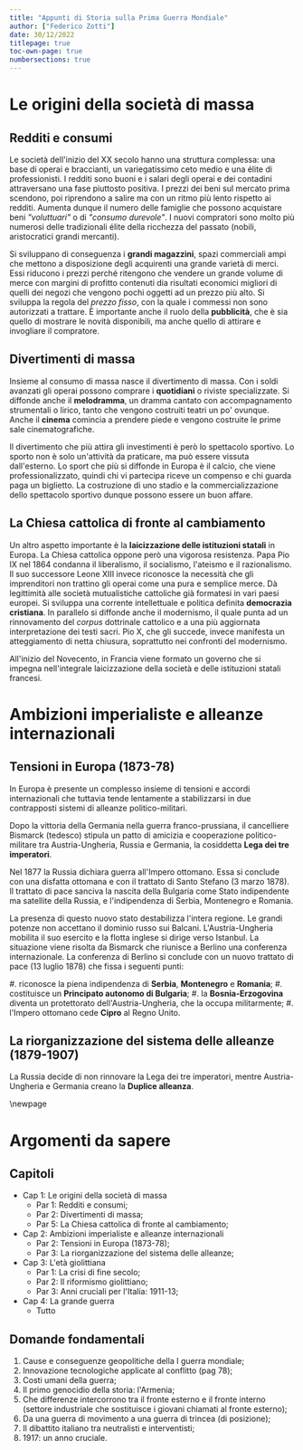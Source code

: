 ```yaml
---
title: "Appunti di Storia sulla Prima Guerra Mondiale"
author: ["Federico Zotti"]
date: 30/12/2022
titlepage: true
toc-own-page: true
numbersections: true
---
```




# Le origini della società di massa

## Redditi e consumi

Le società dell'inizio del XX secolo hanno una struttura complessa: una base di operai e braccianti, un variegatissimo ceto medio e una élite di professionisti.
I redditi sono buoni e i salari degli operai e dei contadini attraversano una fase piuttosto positiva.
I prezzi dei beni sul mercato prima scendono, poi riprendono a salire ma con un ritmo più lento rispetto ai redditi.
Aumenta dunque il numero delle famiglie che possono acquistare beni _"voluttuari"_ o di _"consumo durevole"_.
I nuovi compratori sono molto più numerosi delle tradizionali élite della ricchezza del passato (nobili, aristocratici grandi mercanti).

Si sviluppano di conseguenza i **grandi magazzini**, spazi commerciali ampi che mettono a disposizione degli acquirenti una grande varietà di merci.
Essi riducono i prezzi perché ritengono che vendere un grande volume di merce con margini di profitto contenuti dia risultati economici migliori di quelli dei negozi che vengono pochi oggetti ad un prezzo più alto.
Si sviluppa la regola del _prezzo fisso_, con la quale i commessi non sono autorizzati a trattare.
È importante anche il ruolo della **pubblicità**, che è sia quello di mostrare le novità disponibili, ma anche quello di attirare e invogliare il compratore.

## Divertimenti di massa

Insieme al consumo di massa nasce il divertimento di massa.
Con i soldi avanzati gli operai possono comprare i **quotidiani** o riviste specializzate.
Si diffonde anche il **melodramma**, un dramma cantato con accompagnamento strumentali o lirico, tanto che vengono costruiti teatri un po' ovunque.
Anche il **cinema** comincia a prendere piede e vengono costruite le prime sale cinematografiche.

Il divertimento che più attira gli investimenti è però lo spettacolo sportivo.
Lo sporto non è solo un'attività da praticare, ma può essere vissuta dall'esterno.
Lo sport che più si diffonde in Europa è il calcio, che viene professionalizzato, quindi chi vi partecipa riceve un compenso e chi guarda paga un biglietto.
La costruzione di uno stadio e la commercializzazione dello spettacolo sportivo dunque possono essere un buon affare.

## La Chiesa cattolica di fronte al cambiamento

Un altro aspetto importante è la **laicizzazione delle istituzioni statali** in Europa.
La Chiesa cattolica oppone però una vigorosa resistenza.
Papa Pio IX nel 1864 condanna il liberalismo, il socialismo, l'ateismo e il razionalismo.
Il suo successore Leone XIII invece riconosce la necessità che gli imprenditori non trattino gli operai come una pura e semplice merce.
Dà legittimità alle società mutualistiche cattoliche già formatesi in vari paesi europei.
Si sviluppa una corrente intellettuale e politica definita **democrazia cristiana**.
In parallelo si diffonde anche il modernismo, il quale punta ad un rinnovamento del _corpus_ dottrinale cattolico e a una più aggiornata interpretazione dei testi sacri.
Pio X, che gli succede, invece manifesta un atteggiamento di netta chiusura, soprattutto nei confronti del modernismo.

All'inizio del Novecento, in Francia viene formato un governo che si impegna nell'integrale laicizzazione della società e delle istituzioni statali francesi.

# Ambizioni imperialiste e alleanze internazionali

## Tensioni in Europa (1873-78)

In Europa è presente un complesso insieme di tensioni e accordi internazionali che tuttavia tende lentamente a stabilizzarsi in due contrapposti sistemi di alleanze politico-militari.

Dopo la vittoria della Germania nella guerra franco-prussiana, il cancelliere Bismarck (tedesco) stipula un patto di amicizia e cooperazione politico-militare tra Austria-Ungheria, Russia e Germania, la cosiddetta **Lega dei tre imperatori**.

Nel 1877 la Russia dichiara guerra all'Impero ottomano.
Essa si conclude con una disfatta ottomana e con il trattato di Santo Stefano (3 marzo 1878).
Il trattato di pace sanciva la nascita della Bulgaria come Stato indipendente ma satellite della Russia, e l'indipendenza di Serbia, Montenegro e Romania.

La presenza di questo nuovo stato destabilizza l'intera regione.
Le grandi potenze non accettano il dominio russo sui Balcani.
L'Austria-Ungheria mobilita il suo esercito e la flotta inglese si dirige verso Istanbul.
La situazione viene risolta da Bismarck che riunisce a Berlino una conferenza internazionale.
La conferenza di Berlino si conclude con un nuovo trattato di pace (13 luglio 1878) che fissa i seguenti punti:

#. riconosce la piena indipendenza di **Serbia**, **Montenegro** e **Romania**;
#. costituisce un **Principato autonomo di Bulgaria**;
#. la **Bosnia-Erzogovina** diventa un protettorato dell'Austria-Ungheria, che la occupa militarmente;
#. l'Impero ottomano cede **Cipro** al Regno Unito.

## La riorganizzazione del sistema delle alleanze (1879-1907)

La Russia decide di non rinnovare la Lega dei tre imperatori, mentre Austria-Ungheria e Germania creano la **Duplice alleanza**.







































\newpage

# Argomenti da sapere

## Capitoli

- Cap 1: Le origini della società di massa
  * Par 1: Redditi e consumi;
  * Par 2: Divertimenti di massa;
  * Par 5: La Chiesa cattolica di fronte al cambiamento;
- Cap 2: Ambizioni imperialiste e alleanze internazionali
  * Par 2: Tensioni in Europa (1873-78);
  * Par 3: La riorganizzazione del sistema delle alleanze;
- Cap 3: L'età giolittiana
  * Par 1: La crisi di fine secolo;
  * Par 2: Il riformismo giolittiano;
  * Par 3: Anni cruciali per l'Italia: 1911-13;
- Cap 4: La grande guerra
  * Tutto

## Domande fondamentali

1. Cause e conseguenze geopolitiche della I guerra mondiale;
2. Innovazione tecnologiche applicate al conflitto (pag 78);
3. Costi umani della guerra;
4. Il primo genocidio della storia: l'Armenia;
5. Che differenze intercorrono tra il fronte esterno e il fronte interno (settore industriale che sostituisce i giovani chiamati al fronte esterno);
6. Da una guerra di movimento a una guerra di trincea (di posizione);
7. Il dibattito italiano tra neutralisti e interventisti;
8. 1917: un anno cruciale.